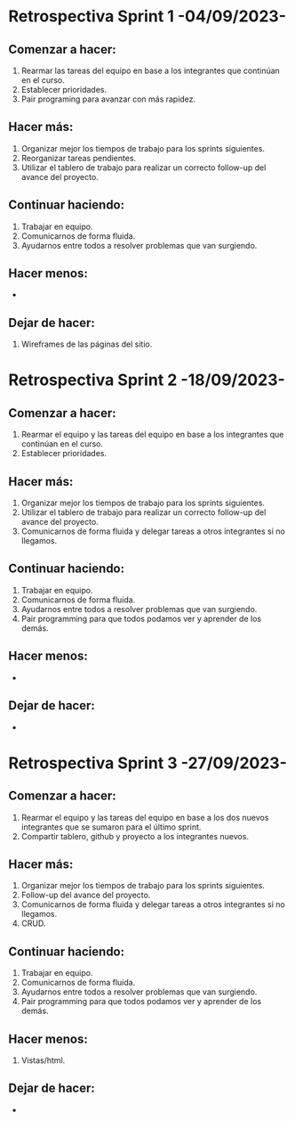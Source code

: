 # Retrospectiva Sprint 1 -04/09/2023-

## Comenzar a hacer:

1. Rearmar las tareas del equipo en base a los integrantes que continúan en el curso.
2. Establecer prioridades.
3. Pair programing para avanzar con más rapidez.

## Hacer más:

1. Organizar mejor los tiempos de trabajo para los sprints siguientes.
2. Reorganizar tareas pendientes.
3. Utilizar el tablero de trabajo para realizar un correcto follow-up del avance del proyecto.

## Continuar haciendo:

1. Trabajar en equipo.
2. Comunicarnos de forma fluida.
3. Ayudarnos entre todos a resolver problemas que van surgiendo.

## Hacer menos:
-

## Dejar de hacer:
1. Wireframes de las páginas del sitio.


# Retrospectiva Sprint 2 -18/09/2023-

## Comenzar a hacer:

1. Rearmar el equipo y las tareas del equipo en base a los integrantes que continúan en el curso.
2. Establecer prioridades.

## Hacer más:

1. Organizar mejor los tiempos de trabajo para los sprints siguientes.
2. Utilizar el tablero de trabajo para realizar un correcto follow-up del avance del proyecto.
4. Comunicarnos de forma fluida y delegar tareas a otros integrantes si no llegamos.

## Continuar haciendo:

1. Trabajar en equipo.
2. Comunicarnos de forma fluida.
3. Ayudarnos entre todos a resolver problemas que van surgiendo.
4. Pair programming para que todos podamos ver y aprender de los demás.

## Hacer menos:
-

## Dejar de hacer:
-

# Retrospectiva Sprint 3 -27/09/2023-

## Comenzar a hacer:

1. Rearmar el equipo y las tareas del equipo en base a los dos nuevos integrantes que se sumaron para el último sprint.
2. Compartir tablero, github y proyecto a los integrantes nuevos.


## Hacer más:

1. Organizar mejor los tiempos de trabajo para los sprints siguientes.
2. Follow-up del avance del proyecto.
4. Comunicarnos de forma fluida y delegar tareas a otros integrantes si no llegamos.
5. CRUD.

## Continuar haciendo:

1. Trabajar en equipo.
2. Comunicarnos de forma fluida.
3. Ayudarnos entre todos a resolver problemas que van surgiendo.
4. Pair programming para que todos podamos ver y aprender de los demás.

## Hacer menos:
1. Vistas/html.

## Dejar de hacer:
-
